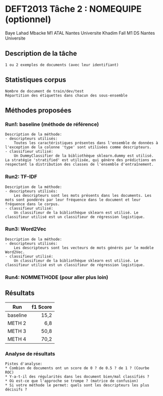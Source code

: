 # DEFT2013 Tâche 2 : NOMEQUIPE (optionnel)

Baye Lahad Mbacke M1 ATAL Nantes Universite
Khadim Fall M1 DS Nantes Universite 
## Description de la tâche

	1 ou 2 exemples de documents (avec leur identifiant)

## Statistiques corpus

	Nombre de document de train/dev/test
	Répartition des étiquettes dans chacun des sous-ensemble

## Méthodes proposées

### Run1: baseline (méthode de référence)

	Description de la méthode:
	- descripteurs utilisés:
        Toutes les caractéristiques présentes dans l'ensemble de données à l'exception de la colonne 'type' sont utilisées comme descripteurs.
	- classifieur utilisé:
        Un DummyClassifier de la bibliothèque sklearn.dummy est utilisé. La stratégie 'stratified' est utilisée, qui génère des prédictions en respectant la distribution des classes de l'ensemble d'entraînement.


### Run2: TF-IDF

    Description de la méthode:
    - descripteurs utilisés:
        Les descripteurs sont les mots présents dans les documents. Les mots sont pondérés par leur fréquence dans le document et leur fréquence dans le corpus.
    - classifieur utilisé:
        Un classifieur de la bibliothèque sklearn est utilisé. Le classifieur utilisé est un classifieur de régression logistique.
### Run3: Word2Vec

    Description de la méthode:
    - descripteurs utilisés:
        Les descripteurs sont les vecteurs de mots générés par le modèle Word2Vec.
    - classifieur utilisé:
        Un classifieur de la bibliothèque sklearn est utilisé. Le classifieur utilisé est un classifieur de régression logistique.
### Run4: NOMMETHODE (pour aller plus loin)

## Résultats

| Run      | f1 Score |
| -------- | --------:|
| baseline |  15,2 |
| METH 2   |   6,8 |
| METH 3   |  50,8 |
| METH 4   |  70,2 |

### Analyse de résultats
	
	Pistes d'analyse:
	* Combien de documents ont un score de 0 ? de 0.5 ? de 1 ? (Courbe ROC)
	* Y-a-t-il des régularités dans les document bien/mal classifiés ?
	* Où est-ce que l'approche se trompe ? (matrice de confusion)
	* Si votre méthode le permet: quels sont les descripteurs les plus décisifs ?